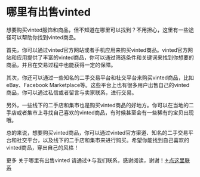 # 哪里有出售vinted

想要购买vinted服饰和商品，但不知道在哪里可以找到？不用担心，这里有一些途径可以帮助你找到vinted商品。

首先，你可以通过vinted官方网站或者手机应用来购买vinted商品。vinted官方网站和应用提供了丰富的vinted商品，你可以通过筛选条件和关键词来找到你想要的商品，并且在交易过程中也能获得一定的保障。

其次，你还可以通过一些知名的二手交易平台和社交平台来购买vinted商品，比如eBay、Facebook Marketplace等。这些平台上也有很多用户出售自己的vinted商品，你可以通过私信或者留言与卖家联系，进行交易。

另外，一些线下的二手店和集市也是购买vinted商品的好地方。你可以在当地的二手店或者集市上寻找自己喜欢的vinted商品，有时候甚至会有一些稀有的宝贝出现哦。

总的来说，想要购买vinted商品，你可以通过vinted官方渠道、知名的二手交易平台和社交平台，以及线下的二手店和集市来进行购买。希望你能找到自己喜欢的vinted商品，穿出自己的风格！

更多 关于哪里有出售vinted 请通过✈与我们联系，感谢阅读，谢谢！[✈点这里联系](https://lm.k02.cc)